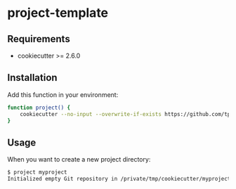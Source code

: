 # project-template

## Requirements

- cookiecutter >= 2.6.0

## Installation

Add this function in your environment:

```bash
function project() {
    cookiecutter --no-input --overwrite-if-exists https://github.com/tperelle/project-template.git name=$1
}
```

## Usage

When you want to create a new project directory:

```bash
$ project myproject
Initialized empty Git repository in /private/tmp/cookiecutter/myproject/.git/
```
